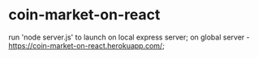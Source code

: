 # coin-market-on-react

run 'node server.js' to launch on local express server;
on global server - https://coin-market-on-react.herokuapp.com/;
